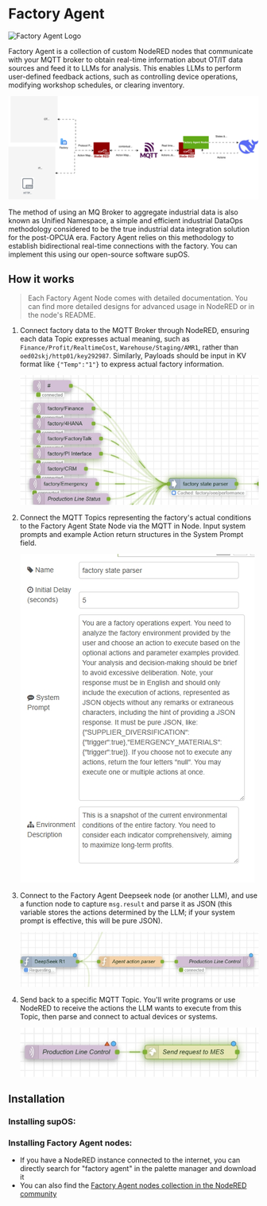 # Factory Agent 

![Factory Agent Logo](/assets/Factoryagent.png)

Factory Agent is a collection of custom NodeRED nodes that communicate with your MQTT broker to obtain real-time information about OT/IT data sources and feed it to LLMs for analysis. This enables LLMs to perform user-defined feedback actions, such as controlling device operations, modifying workshop schedules, or clearing inventory.

![Architecture Diagram](/assets/arc.svg)

The method of using an MQ Broker to aggregate industrial data is also known as Unified Namespace, a simple and efficient industrial DataOps methodology considered to be the true industrial data integration solution for the post-OPCUA era. Factory Agent relies on this methodology to establish bidirectional real-time connections with the factory. You can implement this using our open-source software supOS.

## How it works

> Each Factory Agent Node comes with detailed documentation. You can find more detailed designs for advanced usage in NodeRED or in the node's README.

1. Connect factory data to the MQTT Broker through NodeRED, ensuring each data Topic expresses actual meaning, such as `Finance/Profit/RealtimeCost`, `Warehouse/Staging/AMR1`, rather than `oed02skj/http01/key292987`. Similarly, Payloads should be input in KV format like `{"Temp":"1"}` to express actual factory information.

   ![Step 1](/assets/1.jpg)

2. Connect the MQTT Topics representing the factory's actual conditions to the Factory Agent State Node via the MQTT in Node. Input system prompts and example Action return structures in the System Prompt field.

   ![Step 2](/assets/2.jpg)

3. Connect to the Factory Agent Deepseek node (or another LLM), and use a function node to capture `msg.result` and parse it as JSON (this variable stores the actions determined by the LLM; if your system prompt is effective, this will be pure JSON).

   ![Step 3](/assets/3.jpg)

4. Send back to a specific MQTT Topic. You'll write programs or use NodeRED to receive the actions the LLM wants to execute from this Topic, then parse and connect to actual devices or systems.

   ![Step 4](/assets/4.jpg)

## Installation

### Installing supOS:
<TBD>

### Installing Factory Agent nodes:
- If you have a NodeRED instance connected to the internet, you can directly search for "factory agent" in the palette manager and download it
- You can also find the [Factory Agent nodes collection in the NodeRED community](https://flows.nodered.org/collection/q64dJIkwmP0z)